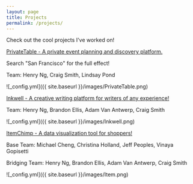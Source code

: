 ```yaml
---
layout: page
title: Projects
permalink: /projects/
---
```


Check out the cool projects I've worked on!


[PrivateTable - A private event planning and discovery platform.](http://www.privatetable.io/)

Search "San Francisco" for the full effect!

Team:
Henry Ng,
Craig Smith,
Lindsay Pond


![_config.yml]({{ site.baseurl }}/images/PrivateTable.png)


[Inkwell - A creative writing platform for writers of any experience!](http://inkwell.henryng.co/)

Team:
Henry Ng,
Brandon Ellis,
Adam Van Antwerp,
Craig Smith


![_config.yml]({{ site.baseurl }}/images/Inkwell.png)


[ItemChimp - A data visualization tool for shoppers!](http://itemchimp.henryng.co:3000)

Base Team:
Michael Cheng,
Christina Holland,
Jeff Peoples,
Vinaya Gopisetti

Bridging Team:
Henry Ng,
Brandon Ellis,
Adam Van Antwerp,
Craig Smith


![_config.yml]({{ site.baseurl }}/images/Item.png)